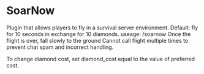# SoarNow
Plugin that allows players to fly in a survival server environment.
Default: fly for 10 seconds in exchange for 10 diamonds.
useage: /soarnow
  Once the flight is over, fall slowly to the ground
  Cannot call flight multiple times to prevent chat spam and incorrect handling. 
  
To change diamond cost, set diamond_cost equal to the value of preferred cost.
